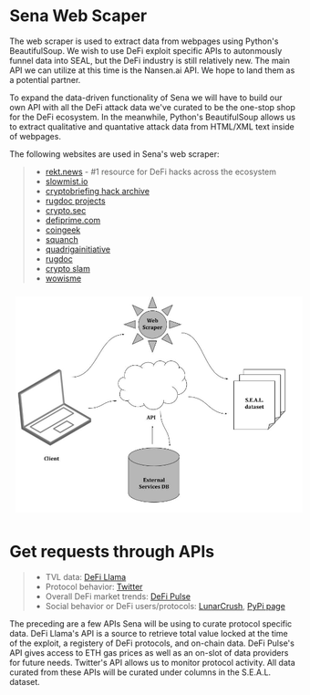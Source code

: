 # Sena Web Scaper

The web scraper is used to extract data from webpages using Python's BeautifulSoup. We wish to use DeFi exploit specific APIs to autonmously funnel data into SEAL, but the DeFi industry is still relatively new. The main API we can utilize at this time is the Nansen.ai API. We hope to land them as a potential partner. 

To expand the data-driven functionality of Sena we will have to build our own API with all the DeFi attack data we've curated to be the one-stop shop for the DeFi ecosystem. In the meanwhile, Python's BeautifulSoup allows us to extract qualitative and quantative attack data from HTML/XML text inside of webpages. 

The following websites are used in Sena's web scraper:
>- [rekt.news](https://rekt.news) - #1 resource for DeFi hacks across the ecosystem
>- [slowmist.io](https://hacked.slowmist.io/en/)
>- [cryptobriefing hack archive](https://cryptobriefing.com/tag/hack/)
>- [rugdoc projects](https://rugdoc.io/project/)
>- [crypto.sec](https://cryptosec.info/defi-hacks/)
>- [defiprime.com](https://defiprime.com/hacks2020)
>- [coingeek](https://coingeek.com/the-defi-hacks-of-2020/)
>- [squanch](https://github.com/TheSquanch-147/Rugpulls-Hacks-Exploits-List)
>- [quadrigainitiative](https://www.quadrigainitiative.com/hackfraudscam/btfinancehack.php)
>- [rugdoc](https://rugdoc.io)
>- [crypto slam](https://cryptoslam.io)
>- [wowisme](https://www.wowisme.net/defi-security-vulnerabilities-and-exploits-2021/)

<!-- image -->
<p style="text-align:center;">
  <img src="data-retrieval.jpg" alt="" width="800" class="center" style="margin: 10px;"/>
</p>

# Get requests through APIs
>- TVL data: [DeFi Llama](https://docs.llama.fi/api)
>- Protocol behavior: [Twitter](https://developer.twitter.com/en/docs/twitter-api/getting-started/about-twitter-api)
>- Overall DeFi market trends: [DeFi Pulse](https://docs.defipulse.com/api-docs-by-provider/defi-pulse-data) 
>- Social behavior or DeFi users/protocols: [LunarCrush](https://legacy.lunarcrush.com/developers/docs), [PyPi page](https://pypi.org/project/lunarcrush/)


The preceding are a few APIs Sena will be using to curate protocol specific data. DeFi Llama's API is a source to retrieve total value locked at the time of the exploit, a registery of DeFi protocols, and on-chain data. DeFi Pulse's API gives access to ETH gas prices as well as an on-slot of data providers for future needs. Twitter's API allows us to monitor protocol activity. All data curated from these APIs will be curated under columns in the S.E.A.L. dataset. 
